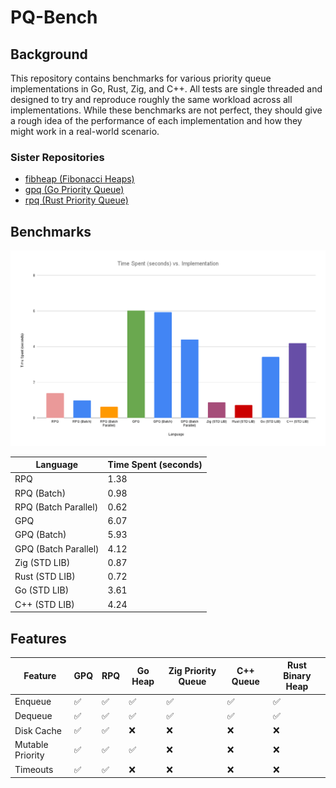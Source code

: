 # PQ-Bench

## Background
This repository contains benchmarks for various priority queue implementations in Go, Rust, Zig, and C++. All tests are single threaded and designed to try and reproduce roughly the same workload across all implementations. While these benchmarks are not perfect, they should give a rough idea of the performance of each implementation and how they might work in a real-world scenario. 

### Sister Repositories
- [fibheap (Fibonacci Heaps)](https://github.com/JustinTimperio/fibheap)
- [gpq (Go Priority Queue)](https://github.com/JustinTimperio/gpq)
- [rpq (Rust Priority Queue)](https://github.com/JustinTimperio/rpq)


## Benchmarks
![Benchmark](./docs/Time-Spent-vs-Implementation.png)

Language             | Time Spent (seconds)
---------------------|---------------------
RPQ                  | 1.38
RPQ (Batch)          | 0.98
RPQ (Batch Parallel) | 0.62
GPQ                  | 6.07
GPQ (Batch)          | 5.93
GPQ (Batch Parallel) | 4.12
Zig (STD LIB)        | 0.87
Rust (STD LIB)       | 0.72
Go (STD LIB)         | 3.61
C++ (STD LIB)        | 4.24

## Features
| Feature          | GPQ | RPQ | Go Heap | Zig Priority Queue | C++ Queue | Rust Binary Heap |
|------------------|-----|-----|---------|--------------------|-----------|------------------|
| Enqueue          | ✅   | ✅   | ✅       | ✅                  | ✅         | ✅                |
| Dequeue          | ✅   | ✅   | ✅       | ✅                  | ✅         | ✅                |
| Disk Cache       | ✅   | ✅   | ❌       | ❌                  | ❌         | ❌                |
| Mutable Priority | ✅   | ✅   | ✅       | ❌                  | ❌         | ❌                |
| Timeouts         | ✅   | ✅   | ❌       | ❌                  | ❌         | ❌                |
